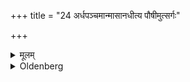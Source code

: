 +++
title = "24 अर्धपञ्चमान्मासानधीत्य पौषीमुत्सर्गः"

+++

<details><summary>मूलम्</summary>

अर्धपञ्चमान्मासानधीत्य पौ-षीमुत्सर्गः २४
</details>

<details><summary>Oldenberg</summary>

26. When they have studied four months and a half, they finish on the full-moon day of Pausha.
</details>
